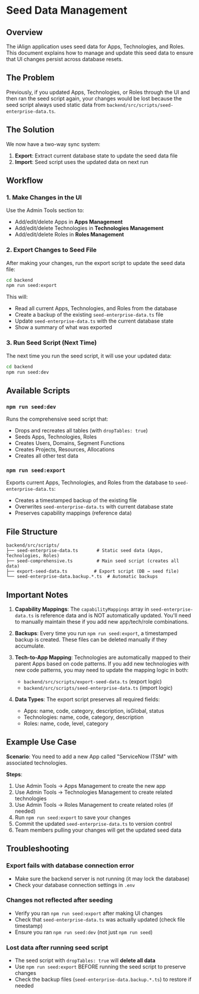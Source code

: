 # Seed Data Management

## Overview

The iAlign application uses seed data for Apps, Technologies, and Roles. This document explains how to manage and update this seed data to ensure that UI changes persist across database resets.

## The Problem

Previously, if you updated Apps, Technologies, or Roles through the UI and then ran the seed script again, your changes would be lost because the seed script always used static data from `backend/src/scripts/seed-enterprise-data.ts`.

## The Solution

We now have a two-way sync system:
1. **Export**: Extract current database state to update the seed data file
2. **Import**: Seed script uses the updated data on next run

## Workflow

### 1. Make Changes in the UI

Use the Admin Tools section to:
- Add/edit/delete Apps in **Apps Management**
- Add/edit/delete Technologies in **Technologies Management**
- Add/edit/delete Roles in **Roles Management**

### 2. Export Changes to Seed File

After making your changes, run the export script to update the seed data file:

```bash
cd backend
npm run seed:export
```

This will:
- Read all current Apps, Technologies, and Roles from the database
- Create a backup of the existing `seed-enterprise-data.ts` file
- Update `seed-enterprise-data.ts` with the current database state
- Show a summary of what was exported

### 3. Run Seed Script (Next Time)

The next time you run the seed script, it will use your updated data:

```bash
cd backend
npm run seed:dev
```

## Available Scripts

### `npm run seed:dev`
Runs the comprehensive seed script that:
- Drops and recreates all tables (with `dropTables: true`)
- Seeds Apps, Technologies, Roles
- Creates Users, Domains, Segment Functions
- Creates Projects, Resources, Allocations
- Creates all other test data

### `npm run seed:export`
Exports current Apps, Technologies, and Roles from the database to `seed-enterprise-data.ts`:
- Creates a timestamped backup of the existing file
- Overwrites `seed-enterprise-data.ts` with current database state
- Preserves capability mappings (reference data)

## File Structure

```
backend/src/scripts/
├── seed-enterprise-data.ts       # Static seed data (Apps, Technologies, Roles)
├── seed-comprehensive.ts         # Main seed script (creates all data)
├── export-seed-data.ts          # Export script (DB → seed file)
└── seed-enterprise-data.backup.*.ts  # Automatic backups
```

## Important Notes

1. **Capability Mappings**: The `capabilityMappings` array in `seed-enterprise-data.ts` is reference data and is NOT automatically updated. You'll need to manually maintain these if you add new app/tech/role combinations.

2. **Backups**: Every time you run `npm run seed:export`, a timestamped backup is created. These files can be deleted manually if they accumulate.

3. **Tech-to-App Mapping**: Technologies are automatically mapped to their parent Apps based on code patterns. If you add new technologies with new code patterns, you may need to update the mapping logic in both:
   - `backend/src/scripts/export-seed-data.ts` (export logic)
   - `backend/src/scripts/seed-enterprise-data.ts` (import logic)

4. **Data Types**: The export script preserves all required fields:
   - Apps: name, code, category, description, isGlobal, status
   - Technologies: name, code, category, description
   - Roles: name, code, level, category

## Example Use Case

**Scenario**: You need to add a new App called "ServiceNow ITSM" with associated technologies.

**Steps**:
1. Use Admin Tools → Apps Management to create the new app
2. Use Admin Tools → Technologies Management to create related technologies
3. Use Admin Tools → Roles Management to create related roles (if needed)
4. Run `npm run seed:export` to save your changes
5. Commit the updated `seed-enterprise-data.ts` to version control
6. Team members pulling your changes will get the updated seed data

## Troubleshooting

### Export fails with database connection error
- Make sure the backend server is not running (it may lock the database)
- Check your database connection settings in `.env`

### Changes not reflected after seeding
- Verify you ran `npm run seed:export` after making UI changes
- Check that `seed-enterprise-data.ts` was actually updated (check file timestamp)
- Ensure you ran `npm run seed:dev` (not just `npm run seed`)

### Lost data after running seed script
- The seed script with `dropTables: true` will **delete all data**
- Use `npm run seed:export` BEFORE running the seed script to preserve changes
- Check the backup files (`seed-enterprise-data.backup.*.ts`) to restore if needed
